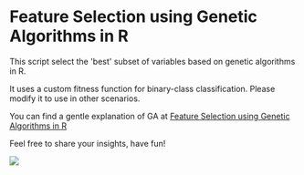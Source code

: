 # Feature Selection using Genetic Algorithms in R

This script select the 'best' subset of variables based on genetic algorithms in R. 

It uses a custom fitness function for binary-class classification. Please modify it to use in other scenarios.

You can find a gentle explanation of GA at [Feature Selection using Genetic Algorithms in R](https://blog.datascienceheroes.com/feature-selection-using-genetic-algorithms-in-r/)

Feel free to share your insights, have fun!

![](https://blog.datascienceheroes.com/content/images/2019/01/evolutionary_algortihm.gif)
